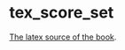 # tex_score_set
[The latex source of the book][ss].

[ss]:   https://github.com/shuhenglee/score_set
